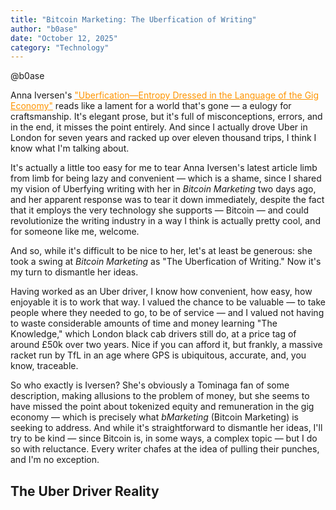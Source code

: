 ```yaml
---
title: "Bitcoin Marketing: The Uberfication of Writing"
author: "b0ase"
date: "October 12, 2025"
category: "Technology"
---
```


@b0ase

Anna Iversen's <a href="https://annaiversen.substack.com/p/uberfication?r=1cmcgf&utm_campaign=post&utm_medium=web&triedRedirect=true" target="_blank" rel="noopener noreferrer" style="color: #ff9500; text-decoration: underline;">"Uberfication—Entropy Dressed in the Language of the Gig Economy"</a> reads like a lament for a world that's gone — a eulogy for craftsmanship. It's elegant prose, but it's full of misconceptions, errors, and in the end, it misses the point entirely. And since I actually drove Uber in London for seven years and racked up over eleven thousand trips, I think I know what I'm talking about.

It's actually a little too easy for me to tear Anna Iversen's latest article limb from limb for being lazy and convenient — which is a shame, since I shared my vision of Uberfying writing with her in *Bitcoin Marketing* two days ago, and her apparent response was to tear it down immediately, despite the fact that it employs the very technology she supports — Bitcoin — and could revolutionize the writing industry in a way I think is actually pretty cool, and for someone like me, welcome.

And so, while it's difficult to be nice to her, let's at least be generous: she took a swing at *Bitcoin Marketing* as "The Uberfication of Writing." Now it's my turn to dismantle her ideas.

Having worked as an Uber driver, I know how convenient, how easy, how enjoyable it is to work that way. I valued the chance to be valuable — to take people where they needed to go, to be of service — and I valued not having to waste considerable amounts of time and money learning "The Knowledge," which London black cab drivers still do, at a price tag of around £50k over two years. Nice if you can afford it, but frankly, a massive racket run by TfL in an age where GPS is ubiquitous, accurate, and, you know, traceable.

So who exactly is Iversen? She's obviously a Tominaga fan of some description, making allusions to the problem of money, but she seems to have missed the point about tokenized equity and remuneration in the gig economy — which is precisely what *bMarketing* (Bitcoin Marketing) is seeking to address. And while it's straightforward to dismantle her ideas, I'll try to be kind — since Bitcoin is, in some ways, a complex topic — but I do so with reluctance. Every writer chafes at the idea of pulling their punches, and I'm no exception.

## The Uber Driver Reality
